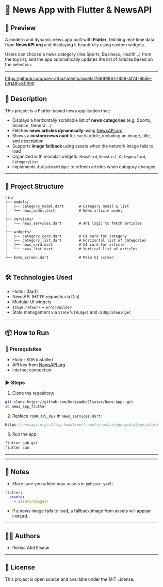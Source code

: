 # 📰 News App with Flutter & NewsAPI

## 📱 Preview

A modern and dynamic news app built with **Flutter**, fetching real-time data from **NewsAPI.org** and displaying it beautifully using custom widgets.

Users can choose a news category (like Sports, Business, Health...) from the top list, and the app automatically updates the list of articles based on the selection.

---



https://github.com/user-attachments/assets/76999861-1858-4f74-9b56-b5146fc80390




## 📝 Description

This project is a Flutter-based news application that:

- Displays a horizontally scrollable list of **news categories** (e.g. Sports, Science, General...)
- Fetches **news articles dynamically** using [NewsAPI.org](https://newsapi.org/)
- Shows a **custom news card** for each article, including an image, title, and description
- Supports **image fallback** using assets when the network image fails to load
- Organized with modular widgets: `NewsCard`, `NewsList`, `CategoryCard`, `CategoryList`
- Implements `didUpdateWidget` to refresh articles when category changes

---

## 📂 Project Structure

```
lib/
├── models/
│   ├── category_model.dart       # Category model & list
│   └── news_model.dart           # News article model
│
├── services/
│   └── news_services.dart        # API logic to fetch articles
│
├── widgets/
│   ├── category_card.dart        # UI card for category
│   ├── category_list.dart        # Horizontal list of categories
│   ├── news_card.dart            # UI card for article
│   └── news_list.dart            # Vertical list of articles
│
└── home_screen.dart              # Main UI screen
```

---

## 🛠 Technologies Used

- Flutter (Dart)
- NewsAPI (HTTP requests via Dio)
- Modular UI widgets
- `Image.network` + `errorBuilder`
- State management via `StatefulWidget` and `didUpdateWidget`

---

## 📦 How to Run

### 🔧 Prerequisites

- Flutter SDK installed
- API key from [NewsAPI.org](https://newsapi.org/)
- Internet connection

### ▶️ Steps

1. Clone the repository:

```bash
git clone https://github.com/RokiyaAbdElsatar/News-App-.git
cd news_app_flutter
```

2. Replace `YOUR_API_KEY` in `news_services.dart`:

```dart
https://newsapi.org/v2/top-headlines?country=us&category=$category&apiKey=YOUR_API_KEY
```

3. Run the app:

```bash
flutter pub get
flutter run
```

---

---

## 📌 Notes

- Make sure you added your assets in `pubspec.yaml`:

```yaml
flutter:
  assets:
    - assets/images/
```

- If a news image fails to load, a fallback image from assets will appear instead.

---

## 🧑‍💻 Authors

- Rokiya Abd Elsatar

---

## 📄 License

This project is open source and available under the MIT License.
